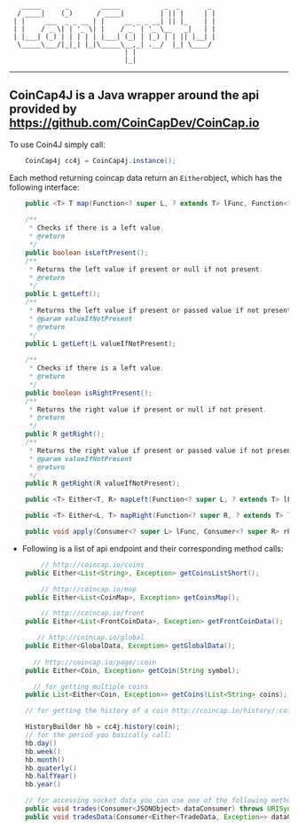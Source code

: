 

       _____      _        _____           _  _       _ 
      / ____|    (_)      / ____|         | || |     | |
     | |     ___  _ _ __ | |     __ _ _ __| || |_    | |
     | |    / _ \| | '_ \| |    / _` | '_ \__   _|   | |
     | |___| (_) | | | | | |___| (_| | |_) | | || |__| |
      \_____\___/|_|_| |_|\_____\__,_| .__/  |_| \____/ 
                                 | |                
                                 |_|                

                                                                     
---------------------

## CoinCap4J is a Java wrapper around the api provided by https://github.com/CoinCapDev/CoinCap.io

To use Coin4J simply call:

```java
    CoinCap4j cc4j = CoinCap4j.instance();
```

Each method returning coincap data return an `Either`object, which has the following interface:

```java
	public <T> T map(Function<? super L, ? extends T> lFunc, Function<? super R, ? extends T> rFunc);
	
	/**
	 * Checks if there is a left value.
	 * @return
	 */
	public boolean isLeftPresent();
	/**
	 * Returns the left value if present or null if not present.
	 * @return
	 */
	public L getLeft();
	/**
	 * Returns the left value if present or passed value if not present.
	 * @param valueIfNotPresent
	 * @return
	 */
	public L getLeft(L valueIfNotPresent);
	
	/**
	 * Checks if there is a left value.
	 * @return
	 */
	public boolean isRightPresent();
	/**
	 * Returns the right value if present or null if not present.
	 * @return
	 */
	public R getRight();
	/**
	 * Returns the right value if present or passed value if not present.
	 * @param valueIfNotPresent
	 * @return
	 */
	public R getRight(R valueIfNotPresent);

	public <T> Either<T, R> mapLeft(Function<? super L, ? extends T> lFunc);

	public <T> Either<L, T> mapRight(Function<? super R, ? extends T> lFunc);

	public void apply(Consumer<? super L> lFunc, Consumer<? super R> rFunc);
```

* Following is a list of api endpoint and their corresponding method calls:

```java
        // http://coincap.io/coins
    public Either<List<String>, Exception> getCoinsListShort();

        // http://coincap.io/map
    public Either<List<CoinMap>, Exception> getCoinsMap();

        // http://coincap.io/front
    public Either<List<FrontCoinData>, Exception> getFrontCoinData();

       // http://coincap.io/global
    public Either<GlobalData, Exception> getGlobalData();
      
      // http://coincap.io/page/:coin
    public Either<Coin, Exception> getCoin(String symbol);

      // for getting multiple coins
    public List<Either<Coin, Exception>> getCoins(List<String> coins);

    // for getting the history of a coin http://coincap.io/history/:coin you use

    HistoryBuilder hb = cc4j.history(coin);
    // for the period you basically call:
    hb.day()
    hb.week()
    hb.month()
    hb.quaterly()
    hb.halfYear()
    hb.year()

    // for accessing socket data you can use one of the following methods on the CoinCap4J instance
    public void trades(Consumer<JSONObject> dataConsumer) throws URISyntaxException
    public void tradesData(Consumer<Either<TradeData, Exception>> dataConsumer) throws URISyntaxException
```
